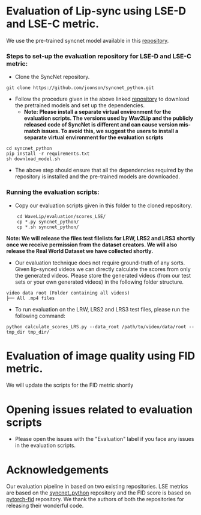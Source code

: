 # Evaluation of Lip-sync using LSE-D and LSE-C metric.

We use the pre-trained syncnet model available in this [repository](https://github.com/joonson/syncnet_python). 

### Steps to set-up the evaluation repository for LSE-D and LSE-C metric:
* Clone the SyncNet repository.
``` 
git clone https://github.com/joonson/syncnet_python.git 
```
* Follow the procedure given in the above linked [repository](https://github.com/joonson/syncnet_python) to download the pretrained models and set up the dependencies. 
    * **Note: Please install a separate virtual environment for the evaluation scripts. The versions used by Wav2Lip and the publicly released code of SyncNet is different and can cause version mis-match issues. To avoid this, we suggest the users to install a separate virtual environment for the evaluation scripts**
```
cd syncnet_python
pip install -r requirements.txt
sh download_model.sh
```
* The above step should ensure that all the dependencies required by the repository is installed and the pre-trained models are downloaded.

### Running the evaluation scripts:
* Copy our evaluation scripts given in this folder to the cloned repository.
```  
    cd WaveLip/evaluation/scores_LSE/
    cp *.py syncnet_python/
    cp *.sh syncnet_python/ 
```
**Note: We will release the files test filelists for LRW, LRS2 and LRS3 shortly once we receive permission from the dataset creators. We will also release the Real World Dataset we have collected shortly.**

* Our evaluation technique does not require ground-truth of any sorts. Given lip-synced videos we can directly calculate the scores from only the generated videos. Please store the generated videos (from our test sets or your own generated videos) in the following folder structure.
```
video data root (Folder containing all videos)
├── All .mp4 files
```

* To run evaluation on the LRW, LRS2 and LRS3 test files, please run the following command:
```
python calculate_scores_LRS.py --data_root /path/to/video/data/root --tmp_dir tmp_dir/
```

# Evaluation of image quality using FID metric.
We will update the scripts for the FID metric shortly


# Opening issues related to evaluation scripts
* Please open the issues with the "Evaluation" label if you face any issues in the evaluation scripts. 

# Acknowledgements
Our evaluation pipeline in based on two existing repositories. LSE metrics are based on the [syncnet_python](https://github.com/joonson/syncnet_python) repository and the FID score is based on [pytorch-fid](https://github.com/mseitzer/pytorch-fid) repository. We thank the authors of both the repositories for releasing their wonderful code.



